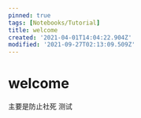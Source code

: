 ```yaml
---
pinned: true
tags: [Notebooks/Tutorial]
title: welcome
created: '2021-04-01T14:04:22.904Z'
modified: '2021-09-27T02:13:09.509Z'
---
```


# welcome
主要是防止社死
  测试
